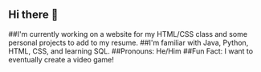 ## Hi there 👋

##I'm currently working on a website for my HTML/CSS class and some personal projects to add to my resume.
##I'm familiar with Java, Python, HTML, CSS, and learning SQL. 
##Pronouns: He/Him
##Fun Fact: I want to eventually create a video game!

<!--
**KevinTC-star/KevinTC-star** is a ✨ _special_ ✨ repository because its `README.md` (this file) appears on your GitHub profile.

Here are some ideas to get you started:

- 🔭 I’m currently working on ...
- 🌱 I’m currently learning ...
- 👯 I’m looking to collaborate on ...
- 🤔 I’m looking for help with ...
- 💬 Ask me about ...
- 📫 How to reach me: ...
- 😄 Pronouns: ...
- ⚡ Fun fact: ...
-->
